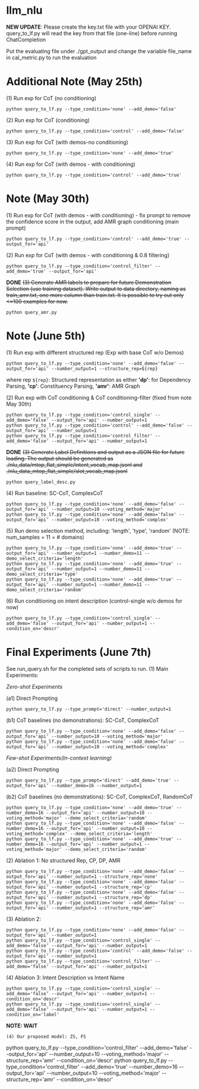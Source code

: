 # llm_nlu

**NEW UPDATE**: Please create the key.txt file with your OPENAI KEY. query_to_lf.py will read the key from that file (one-line) before running ChatCompletion

Put the evaluating file under ./gpt_output and change the variable file_name in cal_metric.py to run the evaluation

# Additional Note (May 25th)
(1) Run exp for CoT (no conditioning)
```
python query_to_lf.py --type_condition='none' --add_demo='false'
```

(2) Run exp for CoT (conditioning)
```
python query_to_lf.py --type_condition='control' --add_demo='false'
```

(3) Run exp for CoT (with demos-no conditioning)
```
python query_to_lf.py --type_condition='none' --add_demo='true'
```

(4) Run exp for CoT (with demos - with conditioning)
```
python query_to_lf.py --type_condition='control' --add_demo='true'
```

# Note (May 30th)
(1) Run exp for CoT (with demos - with conditioning) - fix prompt to remove the confidence score in the output, add AMR graph conditioning (main prompt)
```
python query_to_lf.py --type_condition='control' --add_demo='true' --output_for='api'
```

(2) Run exp for CoT (with demos - with conditioning & 0.8 filtering)
```
python query_to_lf.py --type_condition='control_filter' --add_demo='true' --output_for='api'
```

**DONE** ~~(3) Generate AMR labels to prepare for future Demonstration Selection (use training dataset). Write output to data directory, naming as train_amr.txt, one more column than train.txt. It is possible to try out only <=100 examples for now.~~
```
python query_amr.py
```

# Note (June 5th)

(1) Run exp with different structured rep  (Exp with base CoT w/o Demos)
```
python query_to_lf.py --type_condition='none' --add_demo='false' --output_for='api' --number_output=1 --structure_rep=${rep}
```

where rep ```${rep}```: Structured representation as either **'dp'**: for Dependency Parsing, **'cp'**: Constituency Parsing, **'amr'**: AMR Graph


(2) Run exp with CoT conditioning & CoT conditioning-filter (fixed from note May 30th) 
```
python query_to_lf.py --type_condition='control_single' --add_demo='false' --output_for='api' --number_output=1
python query_to_lf.py --type_condition='control' --add_demo='false' --output_for='api' --number_output=1
python query_to_lf.py --type_condition='control_filter' --add_demo='false' --output_for='api' --number_output=1
```

**DONE** ~~(3) Generate Label Definitions and output as a JSON file for future loading. The output should be generated as ./nlu_data/mtop_flat_simple/intent_vocab_map.jsonl and ./nlu_data_mtop_flat_simple/slot_vocab_map.jsonl~~
```
python query_label_desc.py
```

(4) Run baseline: SC-CoT, ComplexCoT
```
python query_to_lf.py --type_condition='none' --add_demo='false' --output_for='api' --number_output=10 --voting_method='major'
python query_to_lf.py --type_condition='none' --add_demo='false' --output_for='api' --number_output=10 --voting_method='complex'
```

(5) Run demo selection method, including: 'length', 'type', 'random' (NOTE: num_samples = 11 = # domains)
```
python query_to_lf.py --type_condition='none' --add_demo='true' --output_for='api' --number_output=1 --number_demo=11 --demo_select_criteria='length'
python query_to_lf.py --type_condition='none' --add_demo='true' --output_for='api' --number_output=1 --number_demo=11 --demo_select_criteria='type'
python query_to_lf.py --type_condition='none' --add_demo='true' --output_for='api' --number_output=1 --number_demo=11 --demo_select_criteria='random'
```


(6) Run conditioning on intent description (control-single w/o demos for now)

```
python query_to_lf.py --type_condition='control_single' --add_demo='false' --output_for='api' --number_output=1 --condition_on='descr'
```

# Final Experiments (June 7th)
See run_query.sh for the completed sets of scripts to run. 
(1) Main Experiments:

_Zero-shot Experiments_

(a1) Direct Prompting
```
python query_to_lf.py --type_prompt='direct' --number_output=1
```
(b1) CoT baselines (no demonstrations): SC-CoT, ComplexCoT
```
python query_to_lf.py --type_condition='none' --add_demo='false' --output_for='api' --number_output=10 --voting_method='major'
python query_to_lf.py --type_condition='none' --add_demo='false' --output_for='api' --number_output=10 --voting_method='complex'
```

_Few-shot Experiments(In-context learning)_

(a2) Direct Prompting
```
python query_to_lf.py --type_prompt='direct' --add_demo='true' -- output_for='api' --number_demo=16 --number_output=1
```
(b2) CoT baselines (no demonstrations): SC-CoT, ComplexCoT, RandomCoT
```
python query_to_lf.py --type_condition='none' --add_demo='true' --number_demo=16 --output_for='api' --number_output=10 --voting_method='major' --demo_select_criteria='random'
python query_to_lf.py --type_condition='none' --add_demo='false' --number_demo=16 --output_for='api' --number_output=10 --voting_method='complex' --demo_select_criteria='length'
python query_to_lf.py --type_condition='none' --add_demo='true' --number_demo=16 --output_for='api' --number_output=1 --voting_method='major' --demo_select_criteria='random'
```

(2) Ablation 1: No structured Rep, CP, DP, AMR
```
python query_to_lf.py --type_condition='none' --add_demo='false' --output_for='api' --number_output=1 --structure_rep='none'
python query_to_lf.py --type_condition='none' --add_demo='false' --output_for='api' --number_output=1 --structure_rep='cp'
python query_to_lf.py --type_condition='none' --add_demo='false' --output_for='api' --number_output=1 --structure_rep='dp'
python query_to_lf.py --type_condition='none' --add_demo='false' --output_for='api' --number_output=1 --structure_rep='amr'
```

(3) Ablation 2:
```
python query_to_lf.py --type_condition='none' --add_demo='false' --output_for='api' --number_output=1
python query_to_lf.py --type_condition='control_single' --add_demo='false' --output_for='api' --number_output=1
python query_to_lf.py --type_condition='control' --add_demo='false' --output_for='api' --number_output=1
python query_to_lf.py --type_condition='control_filter' --add_demo='false' --output_for='api' --number_output=1
```

(4) Ablation 3: Intent Description vs Intent Name
```
python query_to_lf.py --type_condition='control_single' --add_demo='false' --output_for='api' --number_output=1 --condition_on='descr'
python query_to_lf.py --type_condition='control_single' --add_demo='false' --output_for='api' --number_output=1 --condition_on='label'
```

**NOTE: WAIT**
```
(4) Our proposed model: ZS, FS
```
python query_to_lf.py --type_condition='control_filter' --add_demo='false' --output_for='api' --number_output=10 --voting_method='major' --structure_rep='amr' --condition_on='descr'
python query_to_lf.py --type_condition='control_filter' --add_demo='true' --number_demo=16 --output_for='api' --number_output=10 --voting_method='major' --structure_rep='amr' --condition_on='descr'
```


